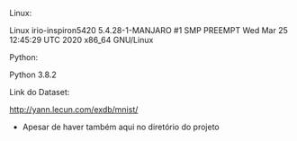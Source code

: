 Linux:

Linux irio-inspiron5420 5.4.28-1-MANJARO #1 SMP PREEMPT Wed Mar 25 12:45:29 UTC 2020 x86_64 GNU/Linux

Python:

Python 3.8.2

Link do Dataset:

http://yann.lecun.com/exdb/mnist/
 - Apesar de haver também aqui no diretório do projeto